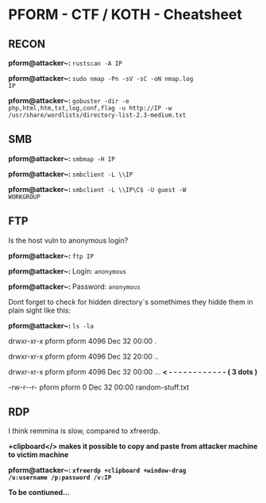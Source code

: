 <h1>PFORM - CTF / KOTH - Cheatsheet</h1>

<h2>RECON</h2> 

<b>pform@attacker~: </b><code>rustscan -A IP</code>

<b>pform@attacker~: </b><code>sudo nmap -Pn -sV -sC -oN nmap.log IP</code>

<b>pform@attacker~: </b><code>gobuster -dir -e php,html,htm,txt,log,conf,flag -u http://IP -w /usr/share/wordlists/directory-list-2.3-medium.txt</code>



<h2>SMB</h2>

<b>pform@attacker~: </b><code>smbmap -H IP</code>

<b>pform@attacker~: </b><code>smbclient -L \\\\IP</code>

<b>pform@attacker~: </b><code>smbclient -L \\\\IP\\C$ -U guest -W WORKGROUP</code>



<h2>FTP</h2>

Is the host vuln to anonymous login?

<b>pform@attacker~: </b><code>ftp IP</code>

<b>pform@attacker~: </b>Login: <code>anonymous</code>

<b>pform@attacker~: </b>Password: <code>anonymous</code>

Dont forget to check for hidden directory´s  somethimes they hidde them in plain sight like this:

<b>pform@attacker~: </b><code>ls -la</code>

drwxr-xr-x pform pform 4096 Dec 32 00:00 .

drwxr-xr-x pform pform 4096 Dec 32 20:00 ..

drwxr-xr-x pform pform 4096 Dec 32 00:00 ... <b>  < - - - - - - - - - - - - ( 3 dots )</b>

-rw-r--r-  pform pform    0 Dec 32 00:00 random-stuff.txt


<h2>RDP</h2>

I think remmina is slow, compared to xfreerdp. 

<b>+clipboard</> makes it possible to copy and paste from <b>attacker machine</b> to <b>victim machine</b>

<b>pform@attacker~: </b><code>xfreerdp +clipboard +window-drag /u:username /p:password /v:IP</code>


To be contiuned...
